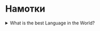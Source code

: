 # Намотки

<details> 
  <summary> What is the best Language in the World? </summary>
  Spoiler text
</details>

